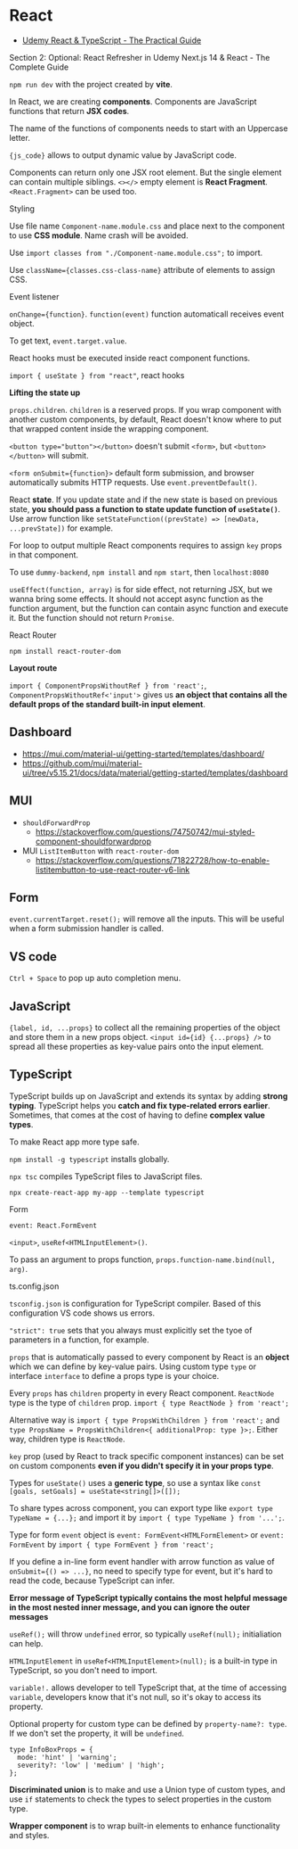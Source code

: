 # React

- [Udemy React & TypeScript - The Practical Guide](https://www.udemy.com/course/react-typescript-the-practical-guide/)

Section 2: Optional: React Refresher in Udemy Next.js 14 & React - The Complete Guide

`npm run dev` with the project created by **vite**.

In React, we are creating **components**. Components are JavaScript functions that return **JSX codes**.

The name of the functions of components needs to start with an Uppercase letter.

`{js_code}` allows to output dynamic value by JavaScript code.

Components can return only one JSX root element. But the single element can contain multiple siblings. `<></>` empty element is **React Fragment**. `<React.Fragment>` can be used too.

Styling

Use file name `Component-name.module.css` and place next to the component to use **CSS module**. Name crash will be avoided.

Use `import classes from "./Component-name.module.css";` to import.

Use `className={classes.css-class-name}` attribute of elements to assign CSS.

Event listener

`onChange={function}`. `function(event)` function automaticall receives event object.

To get text, `event.target.value`.

React hooks must be executed inside react component functions.

`import { useState } from "react"`, react hooks

**Lifting the state up**

`props.children`. `children` is a reserved props. If you wrap component with another custom components, by default, React doesn't know where to put that wrapped content inside the wrapping component.

`<button type="button"></button>` doesn't submit `<form>`, but `<button></button>` will submit.

`<form onSubmit={function}>` default form submission, and browser automatically submits HTTP requests. Use `event.preventDefault()`.

React **state**. If you update state and if the new state is based on previous state, **you should pass a function to state update function of `useState()`**. Use arrow function like `setStateFunction((prevState) => [newData, ...prevState])` for example.

For loop to output multiple React components requires to assign `key` props in that component.

To use `dummy-backend`, `npm install` and `npm start`, then `localhost:8080`

`useEffect(function, array)` is for side effect, not returning JSX, but we wanna bring some effects. It should not accept async function as the function argument, but the function can contain async function and execute it. But the function should not return `Promise`.

React Router

`npm install react-router-dom`

**Layout route**

`import { ComponentPropsWithoutRef } from 'react';`, `ComponentPropsWithoutRef<'input'>` gives us **an object that contains all the default props of the standard built-in input element**.

## Dashboard

- https://mui.com/material-ui/getting-started/templates/dashboard/
- https://github.com/mui/material-ui/tree/v5.15.21/docs/data/material/getting-started/templates/dashboard

## MUI

- `shouldForwardProp`
  - https://stackoverflow.com/questions/74750742/mui-styled-component-shouldforwardprop
- MUI `ListItemButton` with `react-router-dom`
  - https://stackoverflow.com/questions/71822728/how-to-enable-listitembutton-to-use-react-router-v6-link

## Form

`event.currentTarget.reset();` will remove all the inputs. This will be useful when a form submission handler is called.

## VS code

`Ctrl + Space` to pop up auto completion menu.

## JavaScript

`{label, id, ...props}` to collect all the remaining properties of the object and store them in a new props object. `<input id={id} {...props} />` to spread all these properties as key-value pairs onto the input element.

## TypeScript

TypeScript builds up on JavaScript and extends its syntax by adding **strong typing**.
TypeScript helps you **catch and fix type-related errors earlier**.
Sometimes, that comes at the cost of having to define **complex value types**.

To make React app more type safe.

`npm install -g typescript` installs globally.

`npx tsc` compiles TypeScript files to JavaScript files.

`npx create-react-app my-app --template typescript`

Form

`event: React.FormEvent`

`<input>`, `useRef<HTMLInputElement>()`.

To pass an argument to props function, `props.function-name.bind(null, arg)`.

ts.config.json

`tsconfig.json` is configuration for TypeScript compiler. Based of this configuration VS code shows us errors.
 
`"strict": true` sets that you always must explicitly set the tyoe of parameters in a function, for example.

`props` that is automatically passed to every component by React is an **object** which we can define by key-value pairs. Using custom type `type` or interface `interface` to define a props type is your choice.

Every `props` has `children` property in every React component. `ReactNode` type is the type of `children` prop. `import { type ReactNode } from 'react';`

Alternative way is `import { type PropsWithChildren } from 'react';` and `type PropsName = PropsWithChildren<{ additionalProp: type }>;`. Either way, children type is `ReactNode`.

`key` prop (used by React to track specific component instances) can be set on custom components **even if you didn't specify it in your props type**.

Types for `useState()` uses a **generic type**, so use a syntax like `const [goals, setGoals] = useState<string[]>([]);`

To share types across component, you can export type like `export type TypeName = {...};` and import it by `import { type TypeName } from '...';`.

Type for form `event` object is `event: FormEvent<HTMLFormElement>` or `event: FormEvent` by `import { type FormEvent } from 'react';`

If you define a in-line form event handler with arrow function as value of `onSubmit={() => ...}`, no need to specify type for event, but it's hard to read the code, because TypeScript can infer.

**Error message of TypeScript typically contains the most helpful message in the most nested inner message, and you can ignore the outer messages**

`useRef();` will throw `undefined` error, so typically `useRef(null);` initialiation can help.

`HTMLInputElement` in `useRef<HTMLInputElement>(null);` is a built-in type in TypeScript, so you don't need to import.

`variable!.` allows developer to tell TypeScript that, at the time of accessing `variable`, developers know that it's not null, so it's okay to access its property.

Optional property for custom type can be defined by `property-name?: type`. If we don't set the property, it will be `undefined`.

```
type InfoBoxProps = {
  mode: 'hint' | 'warning';
  severity?: 'low' | 'medium' | 'high';
};
```

**Discriminated union** is to make and use a Union type of custom types, and use `if` statements to check the types to select properties in the custom type.

**Wrapper component** is to wrap built-in elements to enhance functionality and styles.